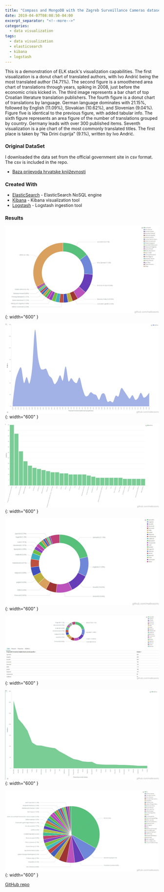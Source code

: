 ```yaml
---
title: "Compass and MongoDB with the Zagreb Surveillance Cameras dataset"
date: 2019-04-07T08:08:50-04:00
excerpt_separator: "<!--more-->"
categories:
  - data visualization
tags:
  - data visualization
  - elasticsearch
  - kibana
  - logstash
---
```


This is a demonstration of ELK stack's visualization capabilities. The first visualization is a donut chart of translated authors, with Ivo Andrić being the most translated author (14.71%). The second figure is a smoothened area chart of translations through years, spiking in 2008, just before the economic crisis kicked in. The third image represents a bar chart of top Croatian literature translation publishers. The fourth figure is a donut chart of translations by language. German language dominates with 21.15%, followed by English (11.09%), Slovakian (10.62%), and Slovenian (9.04%). Figure five is identical to the previous figure, with added tabular info. The sixth figure represents an area figure of the number of translations grouped by country. Germany leads with over 300 published items. Seventh visualization is a pie chart of the most commonly translated titles. The first place is taken by "Na Drini ćuprija" (9.1%), written by Ivo Andrić.

<!--more-->

### Original DataSet

I downloaded the data set from the official government site in csv format. The csv is included in the repo.

* [Baza prijevoda hrvatske književnosti](https://data.gov.hr/dataset/baza-prijevoda-hrvatske-knjizevnosti/)


### Created With

* [ElasticSearch](https://www.elastic.co/) - ElasticSearch NoSQL engine
* [Kibana](https://www.elastic.co/products/kibana) - Kibana visualization tool
* [Logstash](https://www.elastic.co/products/logstash) - Logstash ingestion tool


### Results

![alt text](https://raw.githubusercontent.com/matkosoric/Data-Visualizations/master/Elasticsearch/TranslationsOfCroatianLiterature/1.translations_by_author.JPG?raw=true "Title"){: width="600" }

![alt text](https://raw.githubusercontent.com/matkosoric/Data-Visualizations/master/Elasticsearch/TranslationsOfCroatianLiterature/2.translations_by_year.JPG?raw=true "Title"){: width="600" }

![alt text](https://raw.githubusercontent.com/matkosoric/Data-Visualizations/master/Elasticsearch/TranslationsOfCroatianLiterature/3.translations_by_publisher.JPG?raw=true "Title"){: width="600" }

![alt text](https://raw.githubusercontent.com/matkosoric/Data-Visualizations/master/Elasticsearch/TranslationsOfCroatianLiterature/4.translations_by_language.JPG?raw=true "Title"){: width="600" }

![alt text](https://raw.githubusercontent.com/matkosoric/Data-Visualizations/master/Elasticsearch/TranslationsOfCroatianLiterature/5.translations_by_language_2.JPG?raw=true "Title"){: width="600" }

![alt text](https://raw.githubusercontent.com/matkosoric/Data-Visualizations/master/Elasticsearch/TranslationsOfCroatianLiterature/6.translations_by_country.JPG?raw=true "Title"){: width="600" }

![alt text](https://raw.githubusercontent.com/matkosoric/Data-Visualizations/master/Elasticsearch/TranslationsOfCroatianLiterature/7.top_30_titles.JPG?raw=true "Title"){: width="600" }



[GitHub repo](https://github.com/matkosoric/Data-Visualizations/tree/master/Elasticsearch/TranslationsOfCroatianLiterature)

